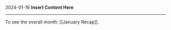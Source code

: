 2024-01-16
__Insert Content Here__
_______________________
To see the overall month: [[January Recap]].